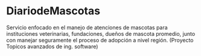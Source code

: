 # DiariodeMascotas
 Servicio enfocado en el manejo de atenciones de mascotas para instituciones veterinarias, fundaciones, dueños de mascota promedio, junto con manejar seguramente el proceso de adopción a nivel región. (Proyecto Topicos avanzados de ing. software)
